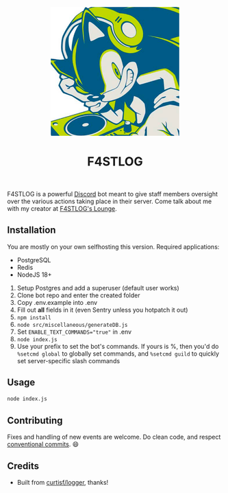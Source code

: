 <br/>

<h3 align="center"><img src="assets/profilepicture.png" width="300px"></h3>
<h1 align="center">F4STLOG</h1>

<br/>

F4STLOG is a powerful [Discord](https://discordapp.com) bot meant to give staff members oversight over the various actions taking place in their server. Come talk about me with my creator at [F4STLOG's Lounge](https://discord.gg/francememes).

## Installation

You are mostly on your own selfhosting this version. Required applications:
- PostgreSQL
- Redis
- NodeJS 18+

1. Setup Postgres and add a superuser (default user works)
2. Clone bot repo and enter the created folder
3. Copy .env.example into .env
4. Fill out **all** fields in it (even Sentry unless you hotpatch it out)
5. `npm install`
6. `node src/miscellaneous/generateDB.js`
7. Set `ENABLE_TEXT_COMMANDS="true"` in .env
8. `node index.js`
9. Use your prefix to set the bot's commands. If yours is %, then you'd do `%setcmd global` to globally set commands, and `%setcmd guild` to quickly set server-specific slash commands

## Usage

```bash
node index.js
```

## Contributing
Fixes and handling of new events are welcome. Do clean code, and respect [conventional commits](https://www.conventionalcommits.org/en/v1.0.0/). 😄

## Credits
- Built from [curtisf/logger](https://github.com/curtisf/logger), thanks!
